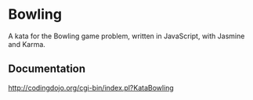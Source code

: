 # Bowling
A kata for the Bowling game problem, written in JavaScript, with Jasmine and Karma.
## Documentation
http://codingdojo.org/cgi-bin/index.pl?KataBowling

